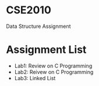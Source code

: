 # CSE2010
Data Structure Assignment

# Assignment List
- Lab1: Review on C Programming
- Lab2: Reivew on C Programming
- Lab3: Linked List
